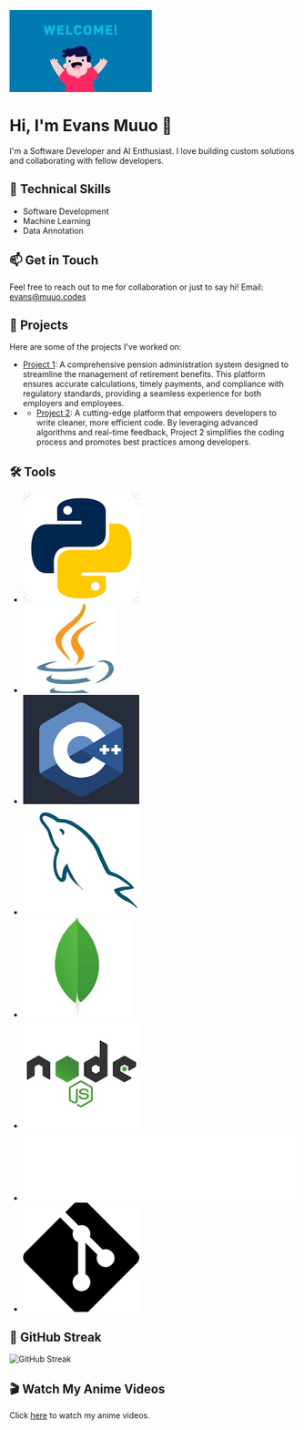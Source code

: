 ![Code Lord](/images/welcome.webp)

# Hi, I'm Evans Muuo 👋

I'm a Software Developer and AI Enthusiast. I love building custom solutions and collaborating with fellow developers.

## 🔧 Technical Skills

* Software Development
* Machine Learning
* Data Annotation

## 📫 Get in Touch

Feel free to reach out to me for collaboration or just to say hi! Email: evans@muuo.codes

## 🚀 Projects

Here are some of the projects I've worked on:

- [Project 1](https://mykiota.com): A comprehensive pension administration system designed to streamline the management of retirement benefits. This platform ensures accurate calculations, timely payments, and compliance with regulatory standards, providing a seamless experience for both employers and employees.
- - [Project 2](https://muuo.codes): A cutting-edge platform that empowers developers to write cleaner, more efficient code. By leveraging advanced algorithms and real-time feedback, Project 2 simplifies the coding process and promotes best practices among developers.

## 🛠️ Tools

- ![Python](/images/python.png)
- ![Java](/images/java.jpeg)
- ![C++](/images/cpp.png)
- ![MySQL](/images/msql.png)
- ![MongoDB](/images/mongo.jpeg)
- ![Node.js](/images/nodejs.png)
- ![Docker](/images/docker.png)
- ![Git](/images/git.png)

## 🎯 GitHub Streak

![GitHub Streak](https://github-readme-streak-stats.herokuapp.com?user=codelord-evans)

## 🎬 Watch My Anime Videos

Click [here](link-to-anime-video) to watch my anime videos.


<!---
codelord-evans/codelord-evans is a ✨ special ✨ repository because its `README.md` (this file) appears on your GitHub profile.
You can click the Preview link to take a look at your changes.
--->
